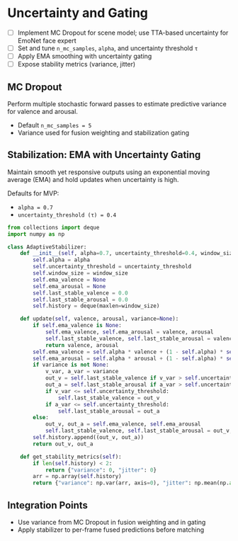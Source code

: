 # Uncertainty and Gating

- [ ] Implement MC Dropout for scene model; use TTA-based uncertainty for EmoNet face expert
- [ ] Set and tune `n_mc_samples`, `alpha`, and uncertainty threshold `τ`
- [ ] Apply EMA smoothing with uncertainty gating
- [ ] Expose stability metrics (variance, jitter)

## MC Dropout
Perform multiple stochastic forward passes to estimate predictive variance for valence and arousal.

- Default `n_mc_samples = 5`
- Variance used for fusion weighting and stabilization gating

## Stabilization: EMA with Uncertainty Gating
Maintain smooth yet responsive outputs using an exponential moving average (EMA) and hold updates when uncertainty is high.

Defaults for MVP:
- `alpha = 0.7`
- `uncertainty_threshold (τ) = 0.4`

```python
from collections import deque
import numpy as np

class AdaptiveStabilizer:
    def __init__(self, alpha=0.7, uncertainty_threshold=0.4, window_size=60):
        self.alpha = alpha
        self.uncertainty_threshold = uncertainty_threshold
        self.window_size = window_size
        self.ema_valence = None
        self.ema_arousal = None
        self.last_stable_valence = 0.0
        self.last_stable_arousal = 0.0
        self.history = deque(maxlen=window_size)

    def update(self, valence, arousal, variance=None):
        if self.ema_valence is None:
            self.ema_valence, self.ema_arousal = valence, arousal
            self.last_stable_valence, self.last_stable_arousal = valence, arousal
            return valence, arousal
        self.ema_valence = self.alpha * valence + (1 - self.alpha) * self.ema_valence
        self.ema_arousal = self.alpha * arousal + (1 - self.alpha) * self.ema_arousal
        if variance is not None:
            v_var, a_var = variance
            out_v = self.last_stable_valence if v_var > self.uncertainty_threshold else self.ema_valence
            out_a = self.last_stable_arousal if a_var > self.uncertainty_threshold else self.ema_arousal
            if v_var <= self.uncertainty_threshold:
                self.last_stable_valence = out_v
            if a_var <= self.uncertainty_threshold:
                self.last_stable_arousal = out_a
        else:
            out_v, out_a = self.ema_valence, self.ema_arousal
            self.last_stable_valence, self.last_stable_arousal = out_v, out_a
        self.history.append((out_v, out_a))
        return out_v, out_a

    def get_stability_metrics(self):
        if len(self.history) < 2:
            return {"variance": 0, "jitter": 0}
        arr = np.array(self.history)
        return {"variance": np.var(arr, axis=0), "jitter": np.mean(np.abs(np.diff(arr, axis=0)), axis=0)}
```

## Integration Points
- Use variance from MC Dropout in fusion weighting and in gating
- Apply stabilizer to per-frame fused predictions before matching
